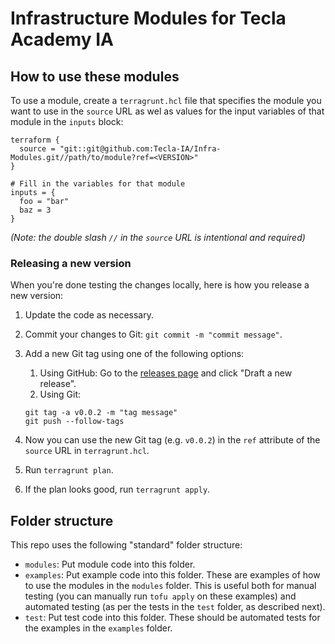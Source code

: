 # Infrastructure Modules for Tecla Academy IA

## How to use these modules

To use a module, create a `terragrunt.hcl` file that specifies the module you want to use in the `source` URL as wel as values for the input variables of that module in the `inputs` block:

```hcl
terraform {
  source = "git::git@github.com:Tecla-IA/Infra-Modules.git//path/to/module?ref=<VERSION>"
}

# Fill in the variables for that module
inputs = {
  foo = "bar"
  baz = 3
}
```

_(Note: the double slash `//` in the `source` URL is intentional and required)_

### Releasing a new version

When you're done testing the changes locally, here is how you release a new version:

1. Update the code as necessary.
1. Commit your changes to Git: `git commit -m "commit message"`.
1. Add a new Git tag using one of the following options:

   1. Using GitHub: Go to the [releases page](/releases) and click "Draft a new release".
   1. Using Git:

   ```
   git tag -a v0.0.2 -m "tag message"
   git push --follow-tags
   ```

1. Now you can use the new Git tag (e.g. `v0.0.2`) in the `ref` attribute of the `source` URL in `terragrunt.hcl`.
1. Run `terragrunt plan`.
1. If the plan looks good, run `terragrunt apply`.

## Folder structure

This repo uses the following "standard" folder structure:

- `modules`: Put module code into this folder.
- `examples`: Put example code into this folder. These are examples of how to use the modules in the `modules` folder.
  This is useful both for manual testing (you can manually run `tofu apply` on these examples) and automated testing
  (as per the tests in the `test` folder, as described next).
- `test`: Put test code into this folder. These should be automated tests for the examples in the `examples` folder.
